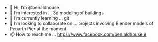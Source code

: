 - 👋 Hi, I’m @benaldhouse
- 👀 I’m interested in ... 3d modeling of buildings
- 🌱 I’m currently learning ... git
- 💞️ I’m looking to collaborate on ... projects involving Blender models of Penarth Pier at the moment
- 📫 How to reach me ... https://www.facebook.com/ben.aldhouse.9

<!---
benaldhouse/benaldhouse is a ✨ special ✨ repository because its `README.md` (this file) appears on your GitHub profile.
You can click the Preview link to take a look at your changes.
--->
